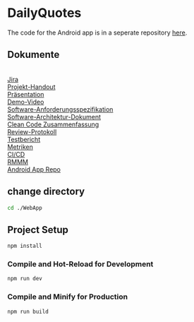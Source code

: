 # DailyQuotes

The code for the Android app is in a seperate repository [here](https://github.com/Emil-96/dailyquotes_android).


## Dokumente
<br>[Jira](https://daily-quotes.atlassian.net/jira/software/projects/SCRUM/boards/1)
<br>[Projekt-Handout](./docs/HandoutDailyQuotes.pdf)
<br>[Präsentation](./docs/AbschlussPräsentationDailyQuotes.pdf)
<br>[Demo-Video](./docs/live_demo/se_live_demo.mp4)
<br>[Software-Anforderungsspezifikation](./docs/srs.md)
<br>[Software-Architektur-Dokument](./docs/arc42.md)
<br>[Clean Code Zusammenfassung](https://github.com/JanWilfert/DailyQuotesWebApp/discussions/1#discussioncomment-9197679)
<br>[Review-Protokoll](https://github.com/JanWilfert/DailyQuotesWebApp/discussions/1#discussioncomment-9736883)
<br>[Testbericht](https://github.com/JanWilfert/DailyQuotesWebApp/discussions/1#discussioncomment-9277948)
<br>[Metriken](./docs/metriken.md)
<br>[CI/CD](https://github.com/JanWilfert/DailyQuotesWebApp/discussions/1#discussioncomment-9660206)
<br>[RMMM](./docs/RMMM.xlsx)
<br>[Android App Repo](https://github.com/Emil-96/dailyquotes_android)


## change directory

```sh
cd ./WebApp
```

## Project Setup

```sh
npm install
```

### Compile and Hot-Reload for Development

```sh
npm run dev
```

### Compile and Minify for Production

```sh
npm run build
```
